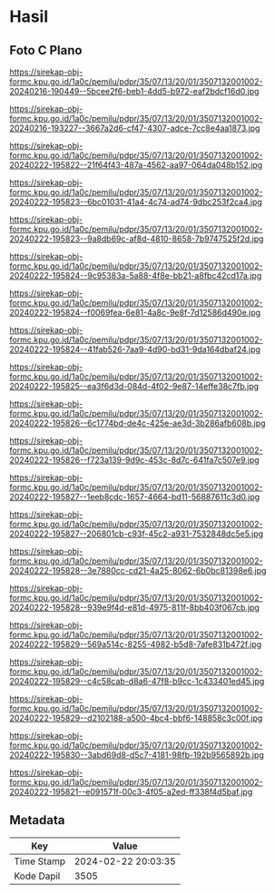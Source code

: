 # Hasil

## Foto C Plano

https://sirekap-obj-formc.kpu.go.id/1a0c/pemilu/pdpr/35/07/13/20/01/3507132001002-20240216-190449--5bcee2f6-beb1-4dd5-b972-eaf2bdcf16d0.jpg

https://sirekap-obj-formc.kpu.go.id/1a0c/pemilu/pdpr/35/07/13/20/01/3507132001002-20240216-193227--3667a2d6-cf47-4307-adce-7cc8e4aa1873.jpg

https://sirekap-obj-formc.kpu.go.id/1a0c/pemilu/pdpr/35/07/13/20/01/3507132001002-20240222-195822--21f64f43-487a-4562-aa97-064da048b152.jpg

https://sirekap-obj-formc.kpu.go.id/1a0c/pemilu/pdpr/35/07/13/20/01/3507132001002-20240222-195823--6bc01031-41a4-4c74-ad74-9dbc253f2ca4.jpg

https://sirekap-obj-formc.kpu.go.id/1a0c/pemilu/pdpr/35/07/13/20/01/3507132001002-20240222-195823--9a8db69c-af8d-4810-8658-7b9747525f2d.jpg

https://sirekap-obj-formc.kpu.go.id/1a0c/pemilu/pdpr/35/07/13/20/01/3507132001002-20240222-195824--9c95383a-5a88-4f8e-bb21-a8fbc42cd17a.jpg

https://sirekap-obj-formc.kpu.go.id/1a0c/pemilu/pdpr/35/07/13/20/01/3507132001002-20240222-195824--f0069fea-6e81-4a8c-9e8f-7d12586d490e.jpg

https://sirekap-obj-formc.kpu.go.id/1a0c/pemilu/pdpr/35/07/13/20/01/3507132001002-20240222-195824--41fab526-7aa9-4d90-bd31-9da164dbaf24.jpg

https://sirekap-obj-formc.kpu.go.id/1a0c/pemilu/pdpr/35/07/13/20/01/3507132001002-20240222-195825--ea3f6d3d-084d-4f02-9e87-14effe38c7fb.jpg

https://sirekap-obj-formc.kpu.go.id/1a0c/pemilu/pdpr/35/07/13/20/01/3507132001002-20240222-195826--6c1774bd-de4c-425e-ae3d-3b286afb608b.jpg

https://sirekap-obj-formc.kpu.go.id/1a0c/pemilu/pdpr/35/07/13/20/01/3507132001002-20240222-195826--f723a139-9d9c-453c-8d7c-641fa7c507e9.jpg

https://sirekap-obj-formc.kpu.go.id/1a0c/pemilu/pdpr/35/07/13/20/01/3507132001002-20240222-195827--1eeb8cdc-1657-4664-bd11-56887611c3d0.jpg

https://sirekap-obj-formc.kpu.go.id/1a0c/pemilu/pdpr/35/07/13/20/01/3507132001002-20240222-195827--206801cb-c93f-45c2-a931-7532848dc5e5.jpg

https://sirekap-obj-formc.kpu.go.id/1a0c/pemilu/pdpr/35/07/13/20/01/3507132001002-20240222-195828--3e7880cc-cd21-4a25-8062-6b0bc81398e6.jpg

https://sirekap-obj-formc.kpu.go.id/1a0c/pemilu/pdpr/35/07/13/20/01/3507132001002-20240222-195828--939e9f4d-e81d-4975-811f-8bb403f067cb.jpg

https://sirekap-obj-formc.kpu.go.id/1a0c/pemilu/pdpr/35/07/13/20/01/3507132001002-20240222-195829--569a514c-8255-4982-b5d8-7afe831b472f.jpg

https://sirekap-obj-formc.kpu.go.id/1a0c/pemilu/pdpr/35/07/13/20/01/3507132001002-20240222-195829--c4c58cab-d8a6-47f8-b9cc-1c433401ed45.jpg

https://sirekap-obj-formc.kpu.go.id/1a0c/pemilu/pdpr/35/07/13/20/01/3507132001002-20240222-195829--d2102188-a500-4bc4-bbf6-148858c3c00f.jpg

https://sirekap-obj-formc.kpu.go.id/1a0c/pemilu/pdpr/35/07/13/20/01/3507132001002-20240222-195830--3abd69d8-d5c7-4181-98fb-192b9565892b.jpg

https://sirekap-obj-formc.kpu.go.id/1a0c/pemilu/pdpr/35/07/13/20/01/3507132001002-20240222-195821--e091571f-00c3-4f05-a2ed-ff338f4d5baf.jpg


## Metadata

| Key        | Value               |
| ---------- | ------------------- |
| Time Stamp | 2024-02-22 20:03:35 |
| Kode Dapil | 3505                |



